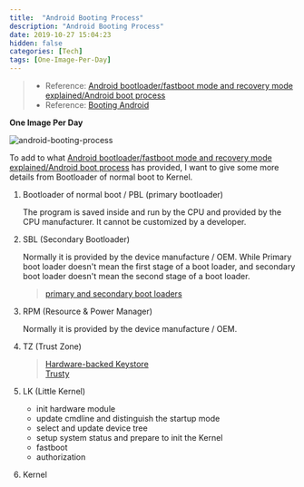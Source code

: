 ```yaml
---
title:  "Android Booting Process"
description: "Android Booting Process"
date: 2019-10-27 15:04:23
hidden: false
categories: [Tech]
tags: [One-Image-Per-Day]
---
```


> * Reference: [Android bootloader/fastboot mode and recovery mode explained/Android boot process](https://tektab.com/2015/10/31/android-bootloaderfastboot-mode-and-recovery-mode-explained/)
> * Reference: [Booting Android](http://2net.co.uk/slides/android-boot-slides-2.0.pdf)

**One Image Per Day**

![android-booting-process]({{site.url}}/images/2019-10-27-android-booting-process/android-booting-process "Android Booting Process")

To add to what [Android bootloader/fastboot mode and recovery mode explained/Android boot process](https://tektab.com/2015/10/31/android-bootloaderfastboot-mode-and-recovery-mode-explained/) has provided, I want to give some more details from Bootloader of normal boot to Kernel.

  1. Bootloader of normal boot / PBL (primary bootloader)
  
     The program is saved inside and run by the CPU and provided by the CPU manufacturer. It cannot be customized by a developer.
     
  2. SBL (Secondary Bootloader)
    
     Normally it is provided by the device manufacture / OEM. While Primary boot loader doesn't mean the first stage of a boot loader, and secondary boot loader doesn't mean the second stage of a boot loader.
     
     > [primary and secondary boot loaders](https://superuser.com/questions/707050/primary-and-secondary-boot-loaders)
     
  3. RPM (Resource & Power Manager)      
  
     Normally it is provided by the device manufacture / OEM.
     
  4. TZ (Trust Zone)
  
     > [Hardware-backed Keystore](https://source.android.com/security/keystore)   
     > [Trusty](https://source.android.com/security/trusty)
     
  5. LK (Little Kernel)
  
     * init hardware module
     * update cmdline and distinguish the startup mode
     * select and update device tree
     * setup system status and prepare to init the Kernel
     * fastboot
     * authorization
     
  6. Kernel        
      
